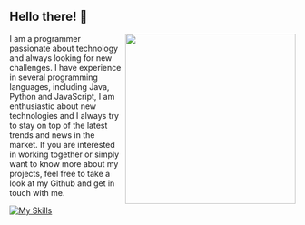 ## Hello there! 👋
  
<!-- <img src="https://raw.githubusercontent.com/MicaelliMedeiros/micaellimedeiros/master/image/computer-illustration.png" min-width="300px" max-width="200px" width="400px" align="right" alt="Computador iuriCode"> -->
<img align="right" width="300" src="https://media2.giphy.com/media/qgQUggAC3Pfv687qPC/giphy.gif?cid=ecf05e472hoaqmk7n6qpt5d6q8as61s47af426a68mbbl53h&rid=giphy.gif&ct=g" />

<p align="left"> 
  I am a programmer passionate about technology and always looking for new challenges. I have experience in several programming languages, including Java, Python and JavaScript, I am enthusiastic about new technologies and I always try to stay on top of the latest trends and news in the market. If you are interested in working together or simply want to know more about my projects, feel free to take a look at my Github and get in touch with me.
</p>

<!--
<div style="display: inline_block" align="left">
    <code><img height="30" src="https://raw.githubusercontent.com/github/explore/80688e429a7d4ef2fca1e82350fe8e3517d3494d/topics/javascript/javascript.png" title="JavaScript"></code>
    <code><img height="30" src="https://raw.githubusercontent.com/github/explore/80688e429a7d4ef2fca1e82350fe8e3517d3494d/topics/typescript/typescript.png" title="TypeScript"></code>
    <code><img height="30" src="https://raw.githubusercontent.com/github/explore/80688e429a7d4ef2fca1e82350fe8e3517d3494d/topics/nodejs/nodejs.png" title="Node.js"></code>
    <code><img height="30" src="https://raw.githubusercontent.com/github/explore/80688e429a7d4ef2fca1e82350fe8e3517d3494d/topics/react/react.png" title="React.js and React Native"></code>
    <code><img height="30" src="https://raw.githubusercontent.com/github/explore/80688e429a7d4ef2fca1e82350fe8e3517d3494d/topics/laravel/laravel.png" title="Laravel"></code>
    <code><img height="30" src="https://raw.githubusercontent.com/github/explore/80688e429a7d4ef2fca1e82350fe8e3517d3494d/topics/linux/linux.png" title="Linux"></code>
    <code><img height="30" src="https://raw.githubusercontent.com/github/explore/80688e429a7d4ef2fca1e82350fe8e3517d3494d/topics/docker/docker.png" title="Docker"></code>
</div>
-->

[![My Skills](https://skillicons.dev/icons?i=js,ts,nodejs,react,laravel,linux,github,py,bash,html,css=light)](https://skillicons.de)


